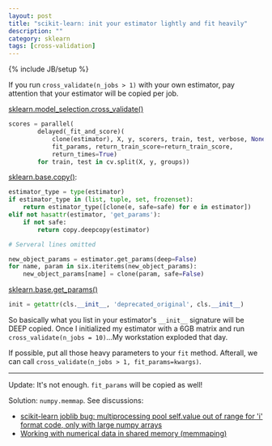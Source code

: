 ```yaml
---
layout: post
title: "scikit-learn: init your estimator lightly and fit heavily"
description: ""
category: sklearn
tags: [cross-validation]
---
```

{% include JB/setup %}

If you run `cross_validate(n_jobs > 1)` with your own estimator, pay attention that your estimator will be copied per job.

[sklearn.model_selection.cross_validate()](https://github.com/scikit-learn/scikit-learn/blob/a24c8b464d094d2c468a16ea9f8bf8d42d949f84/sklearn/model_selection/_validation.py#L203)

```python
scores = parallel(
        delayed(_fit_and_score)(
            clone(estimator), X, y, scorers, train, test, verbose, None,
            fit_params, return_train_score=return_train_score,
            return_times=True)
        for train, test in cv.split(X, y, groups))
```

[sklearn.base.copy()](https://github.com/scikit-learn/scikit-learn/blob/a24c8b464d094d2c468a16ea9f8bf8d42d949f84/sklearn/base.py#L30):

```python
estimator_type = type(estimator)
if estimator_type in (list, tuple, set, frozenset):
    return estimator_type([clone(e, safe=safe) for e in estimator])
elif not hasattr(estimator, 'get_params'):
    if not safe:
        return copy.deepcopy(estimator)

# Serveral lines omitted

new_object_params = estimator.get_params(deep=False)
for name, param in six.iteritems(new_object_params):
    new_object_params[name] = clone(param, safe=False)
```

[sklearn.base.get_params()](https://github.com/scikit-learn/scikit-learn/blob/a24c8b464d094d2c468a16ea9f8bf8d42d949f84/sklearn/base.py#L187)

```python
init = getattr(cls.__init__, 'deprecated_original', cls.__init__)
```

So basically what you list in your estimator's `__init__` signature will be DEEP copied. Once I initialized my estimator with a 6GB matrix and run `cross_validate(n_jobs = 10)`...My workstation exploded that day.

If possible, put all those heavy parameters to your `fit` method. Afterall, we can call `cross_validate(n_jobs > 1, fit_params=kwargs)`.

-----

Update: It's not enough. `fit_params` will be copied as well!

Solution: `numpy.memmap`. See discussions:

- [scikit-learn joblib bug: multiprocessing pool self.value out of range for 'i' format code, only with large numpy arrays](https://stackoverflow.com/a/24411581)
- [Working with numerical data in shared memory (memmaping)](https://pythonhosted.org/joblib/parallel.html#working-with-numerical-data-in-shared-memory-memmaping)